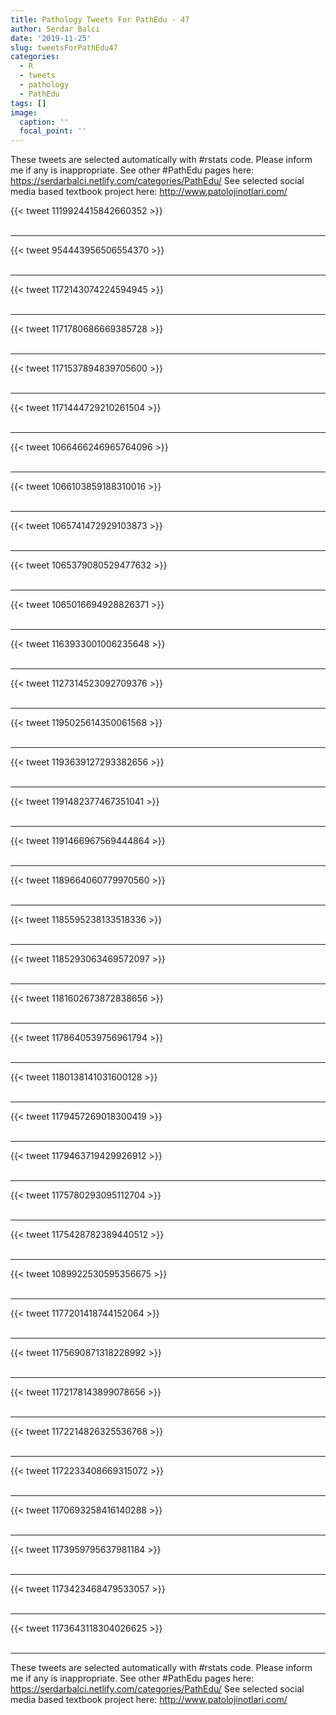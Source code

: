 ```yaml
---
title: Pathology Tweets For PathEdu - 47
author: Serdar Balci
date: '2019-11-25'
slug: tweetsForPathEdu47
categories:
  - R
  - tweets
  - pathology
  - PathEdu
tags: []
image:
  caption: ''
  focal_point: ''
---
```



These tweets are selected automatically with #rstats code. Please inform me if any is inappropriate.
See other #PathEdu pages here: https://serdarbalci.netlify.com/categories/PathEdu/ 
See selected social media based textbook project here: http://www.patolojinotlari.com/

{{< tweet 1119924415842660352 >}}
<br>
<br>
<hr>
{{< tweet 954443956506554370 >}}
<br>
<br>
<hr>
{{< tweet 1172143074224594945 >}}
<br>
<br>
<hr>
{{< tweet 1171780686669385728 >}}
<br>
<br>
<hr>
{{< tweet 1171537894839705600 >}}
<br>
<br>
<hr>
{{< tweet 1171444729210261504 >}}
<br>
<br>
<hr>
{{< tweet 1066466246965764096 >}}
<br>
<br>
<hr>
{{< tweet 1066103859188310016 >}}
<br>
<br>
<hr>
{{< tweet 1065741472929103873 >}}
<br>
<br>
<hr>
{{< tweet 1065379080529477632 >}}
<br>
<br>
<hr>
{{< tweet 1065016694928826371 >}}
<br>
<br>
<hr>
{{< tweet 1163933001006235648 >}}
<br>
<br>
<hr>
{{< tweet 1127314523092709376 >}}
<br>
<br>
<hr>
{{< tweet 1195025614350061568 >}}
<br>
<br>
<hr>
{{< tweet 1193639127293382656 >}}
<br>
<br>
<hr>
{{< tweet 1191482377467351041 >}}
<br>
<br>
<hr>
{{< tweet 1191466967569444864 >}}
<br>
<br>
<hr>
{{< tweet 1189664060779970560 >}}
<br>
<br>
<hr>
{{< tweet 1185595238133518336 >}}
<br>
<br>
<hr>
{{< tweet 1185293063469572097 >}}
<br>
<br>
<hr>
{{< tweet 1181602673872838656 >}}
<br>
<br>
<hr>
{{< tweet 1178640539756961794 >}}
<br>
<br>
<hr>
{{< tweet 1180138141031600128 >}}
<br>
<br>
<hr>
{{< tweet 1179457269018300419 >}}
<br>
<br>
<hr>
{{< tweet 1179463719429926912 >}}
<br>
<br>
<hr>
{{< tweet 1175780293095112704 >}}
<br>
<br>
<hr>
{{< tweet 1175428782389440512 >}}
<br>
<br>
<hr>
{{< tweet 1089922530595356675 >}}
<br>
<br>
<hr>
{{< tweet 1177201418744152064 >}}
<br>
<br>
<hr>
{{< tweet 1175690871318228992 >}}
<br>
<br>
<hr>
{{< tweet 1172178143899078656 >}}
<br>
<br>
<hr>
{{< tweet 1172214826325536768 >}}
<br>
<br>
<hr>
{{< tweet 1172233408669315072 >}}
<br>
<br>
<hr>
{{< tweet 1170693258416140288 >}}
<br>
<br>
<hr>
{{< tweet 1173959795637981184 >}}
<br>
<br>
<hr>
{{< tweet 1173423468479533057 >}}
<br>
<br>
<hr>
{{< tweet 1173643118304026625 >}}
<br>
<br>
<hr>


These tweets are selected automatically with #rstats code. Please inform me if any is inappropriate.
See other #PathEdu pages here: https://serdarbalci.netlify.com/categories/PathEdu/ 
See selected social media based textbook project here: http://www.patolojinotlari.com/
